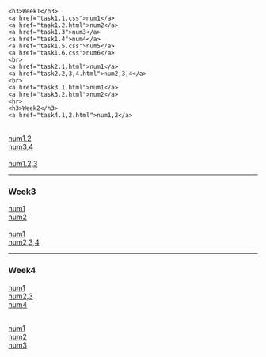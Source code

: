 <!DOCTYPE html>
<html lang="en">

<head>
    <meta charset="UTF-8">
    <meta name="viewport" content="width=device-width, initial-scale=1.0">
    <title>Document</title>
</head>
<style>
    a{
        display: block;
    }
</style>

<body>

    <h3>Week1</h3>
    <a href="task1.1.css">num1</a>
    <a href="task1.2.html">num2</a>
    <a href="task1.3">num3</a>
    <a href="task1.4">num4</a>
    <a href="task1.5.css">num5</a>
    <a href="task1.6.css">num6</a>
    <br>
    <a href="task2.1.html">num1</a>
    <a href="task2.2,3,4.html">num2,3,4</a>
    <br>
    <a href="task3.1.html">num1</a>
    <a href="task3.2.html">num2</a>
    <hr>
    <h3>Week2</h3>
    <a href="task4.1,2.html">num1,2</a>
<br>
    <a href="task5.1,2.html">num1,2</a>
    <a href="task5.3,4.html">num3,4</a>
<br>
    <a href="task6.1,2,3.html">num1,2,3</a>
<hr>
<h3>Week3</h3>
<a href="task7.1.html">num1</a>
<a href="task7.2.html">num2</a>
<br>
<a href="task8.1.html">num1</a>
<a href="task8.2,3,4.html">num2,3,4</a>
<hr>
<h3>Week4</h3>
<a href="task9.1.html">num1</a>
<a href="task9.2,3.html">num2,3</a>
<a href="task9.4.html">num4</a>
<br>

<a href="task10.1.html">num1</a>
<a href="task10.2.html">num2</a>
<a href="task10.3.html">num3</a>

    
</body>

</html> 
 
